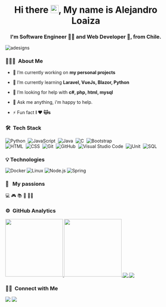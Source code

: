 
<h1 align="center">Hi there <img src="https://media.giphy.com/media/hvRJCLFzcasrR4ia7z/giphy.gif" width="25px">, My name is Alejandro Loaiza</h1>
<h3 align="center">I'm Software Engineer 👩‍💻 and Web Developer 🚀, from Chile.</h3>

<p align="left"> <img src="https://komarev.com/ghpvc/?username=adesigns&label=Profile%20views&color=0e75b6&style=flat" alt="adesigns" /> </p>


### 👨🏻‍💻 &nbsp;About Me

- 🔭 I’m currently working on **my personal projects**

- :page_with_curl: I’m currently learning **Laravel, VueJs, Blazor, Python**

- 🤝 I’m looking for help with **c#, php, html, mysql**

- 💬 Ask me anything, i'm happy to help.

- ⚡ Fun fact **I :heart: :cat:s**

### 🛠 &nbsp;Tech Stack

![Python](https://img.shields.io/badge/-Python-05122A?style=flat&logo=python)&nbsp;
![JavaScript](https://img.shields.io/badge/-JavaScript-05122A?style=flat&logo=javascript)&nbsp;
![Java](https://img.shields.io/badge/-Java-05122A?style=flat&logo=Java&logoColor=FFA518)&nbsp;
![C](https://img.shields.io/badge/-C-05122A?style=flat&logo=C&logoColor=A8B9CC)&nbsp;
![Bootstrap](https://img.shields.io/badge/-Bootstrap-05122A?style=flat&logo=bootstrap&logoColor=563D7C)\
![HTML](https://img.shields.io/badge/-HTML-05122A?style=flat&logo=HTML5)&nbsp;
![CSS](https://img.shields.io/badge/-CSS-05122A?style=flat&logo=CSS3&logoColor=1572B6)&nbsp;
![Git](https://img.shields.io/badge/-Git-05122A?style=flat&logo=git)&nbsp;
![GitHub](https://img.shields.io/badge/-GitHub-05122A?style=flat&logo=github)&nbsp;
![Visual Studio Code](https://img.shields.io/badge/-Visual%20Studio%20Code-05122A?style=flat&logo=visual-studio-code&logoColor=007ACC)&nbsp;
![jUnit](https://img.shields.io/badge/jUnit%20-%23150458.svg?&style=flat&logo=Java&logoColor=white)&nbsp;
![SQL](https://img.shields.io/badge/-SQL-05122A?style=flat&logo=MySQL)

### 💡 Technologies

![Docker](https://img.shields.io/badge/-Docker-000?&logo=Docker)
![Linux](https://img.shields.io/badge/-Linux-000?&logo=Linux)
![Node.js](https://img.shields.io/badge/-Node.js-000?&logo=node.js)
![Spring](https://img.shields.io/badge/-Spring-000?&logo=Spring)


### 🧡 &nbsp;&nbsp;My passions

 💻
 🎮
 📚
 🥾
 🚴‍♂️

### ⚙️ &nbsp;GitHub Analytics

<p align="left">
<a href="https://github.com/Adesings">
  <img height="180em" src="https://github-readme-stats-eight-theta.vercel.app/api?username=Adesings&show_icons=true&theme=dark&include_all_commits=true&count_private=true" />
  <img height="180em" src="https://github-readme-stats-eight-theta.vercel.app/api/top-langs/?username=Adesings&layout=compact&langs_count=8 &theme=dark&include_all_commits=true&count_private=true" />
</a>
<a href="https://github.com/adesings/idea-app-laravel-vue">
  <img align="center" src="https://github-readme-stats.vercel.app/api/pin/?username=adesings&repo=idea-app-laravel-vue&show_icons=true&theme=dark&include_all_commits=true&count_private=true" />
</a>
<a href="https://github.com/adesings/poster-shop">
  <img align="center" src="https://github-readme-stats.vercel.app/api/pin/?username=adesings&repo=poster-shop&show_icons=true&theme=dark&include_all_commits=true&count_private=true" />
</a>

</p>

### 🤝🏻 &nbsp;Connect with Me

 <a href="https://linkedin.com/in/alejandro-loaiza-o" alt="LinkedIn">
        <img src="https://img.shields.io/badge/-LinkedIn-blue?style=flat&logo=linkedin" /></a>
<a href="mailto:loaizaojeda.alejandro@gmail.com"><img src="https://img.shields.io/badge/-loaizaojeda.alejandro@gmail.com-D14836?style=flat&logo=Gmail&logoColor=white" /></a>



<!--
**Adesings/Adesings** is a ✨ _special_ ✨ repository because its `README.md` (this file) appears on your GitHub profile.

Here are some ideas to get you started:

- 
- 👯 I’m looking to collaborate on ...
- 🤔 I’m looking for help with ...
- 💬 Ask me about ...
- 📫 How to reach me: ...
- 😄 Pronouns: ...
- ⚡ Fun fact: ...
-->

